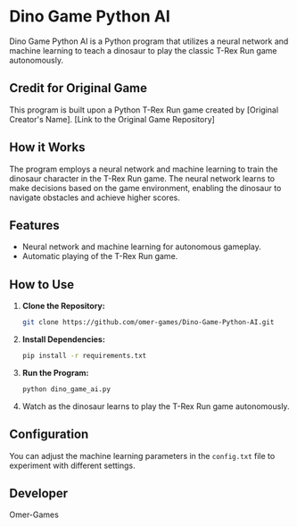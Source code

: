 # Dino Game Python AI

Dino Game Python AI is a Python program that utilizes a neural network and machine learning to teach a dinosaur to play the classic T-Rex Run game autonomously.

## Credit for Original Game

This program is built upon a Python T-Rex Run game created by [Original Creator's Name].
[Link to the Original Game Repository]

## How it Works

The program employs a neural network and machine learning to train the dinosaur character in the T-Rex Run game. The neural network learns to make decisions based on the game environment, enabling the dinosaur to navigate obstacles and achieve higher scores.

## Features

- Neural network and machine learning for autonomous gameplay.
- Automatic playing of the T-Rex Run game.

## How to Use

1. **Clone the Repository:**

    ```bash
    git clone https://github.com/omer-games/Dino-Game-Python-AI.git
    ```

2. **Install Dependencies:**

    ```bash
    pip install -r requirements.txt
    ```

3. **Run the Program:**

    ```bash
    python dino_game_ai.py
    ```

4. Watch as the dinosaur learns to play the T-Rex Run game autonomously.

## Configuration

You can adjust the machine learning parameters in the `config.txt` file to experiment with different settings.

## Developer

Omer-Games



